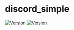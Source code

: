 # discord_simple
[![Version](https://img.shields.io/pypi/v/discord_simple.svg?maxAge=2592000)](https://pypi.python.org/pypi/discord_simple) [![Version](https://img.shields.io/pypi/pyversions/discord_simple.svg?maxAge=2592000)](https://pypi.python.org/pypi/discord_simple) 
